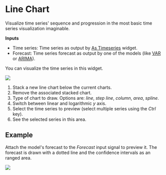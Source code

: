 Line Chart
==========

Visualize time series' sequence and progression in the most basic time series visualization imaginable.

**Inputs**

- Time series: Time series as output by [As Timeseries](as_timeseries.md) widget.
- Forecast: Time series forecast as output by one of the models (like [VAR](var.md) or [ARIMA](arima.md)).

You can visualize the time series in this widget.

![](images/line-chart-stamped.png)

1. Stack a new line chart below the current charts.
2. Remove the associated stacked chart.
3. Type of chart to draw. Options are: *line*, *step line*, *column*, *area*, *spline*.
4. Switch between linear and logarithmic *y* axis.
5. Select the time series to preview (select multiple series using the *Ctrl* key).
6. See the selected series in this area.

Example
-------

Attach the model's forecast to the *Forecast* input signal to preview it. The forecast is drawn with a dotted line and the confidence intervals as an ranged area.

![](images/line-chart-ex1.png)
